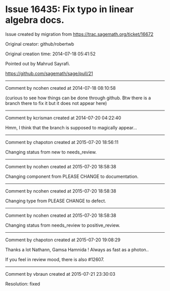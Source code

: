 # Issue 16435: Fix typo in linear algebra docs.

Issue created by migration from https://trac.sagemath.org/ticket/16672

Original creator: github/robertwb

Original creation time: 2014-07-18 05:41:52

Pointed out by Mahrud Sayrafi.

https://github.com/sagemath/sage/pull/21


---

Comment by ncohen created at 2014-07-18 08:10:58

(curious to see how things can be done through github. Btw there is a branch there to fix it but it does not appear here)


---

Comment by kcrisman created at 2014-07-20 04:22:40

Hmm, I think that the branch is supposed to magically appear...


---

Comment by chapoton created at 2015-07-20 18:56:11

Changing status from new to needs_review.


---

Comment by ncohen created at 2015-07-20 18:58:38

Changing component from PLEASE CHANGE to documentation.


---

Comment by ncohen created at 2015-07-20 18:58:38

Changing type from PLEASE CHANGE to defect.


---

Comment by ncohen created at 2015-07-20 18:58:38

Changing status from needs_review to positive_review.


---

Comment by chapoton created at 2015-07-20 19:08:29

Thanks a lot Nathann, Gamsa Hamnida ! Always as fast as a photon..

If you feel in review mood, there is also #12607.


---

Comment by vbraun created at 2015-07-21 23:30:03

Resolution: fixed
